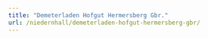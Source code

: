```yaml
---
title: "Demeterladen Hofgut Hermersberg Gbr."
url: /niedernhall/demeterladen-hofgut-hermersberg-gbr/
---
```

